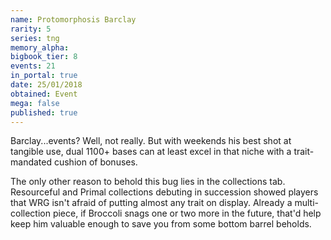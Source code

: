 ```yaml
---
name: Protomorphosis Barclay
rarity: 5
series: tng
memory_alpha:
bigbook_tier: 8
events: 21
in_portal: true
date: 25/01/2018
obtained: Event
mega: false
published: true
---
```


Barclay...events? Well, not really. But with weekends his best shot at tangible use, dual 1100+ bases can at least excel in that niche with a trait-mandated cushion of bonuses.

The only other reason to behold this bug lies in the collections tab. Resourceful and Primal collections debuting in succession showed players that WRG isn't afraid of putting almost any trait on display. Already a multi-collection piece, if Broccoli snags one or two more in the future, that'd help keep him valuable enough to save you from some bottom barrel beholds.

